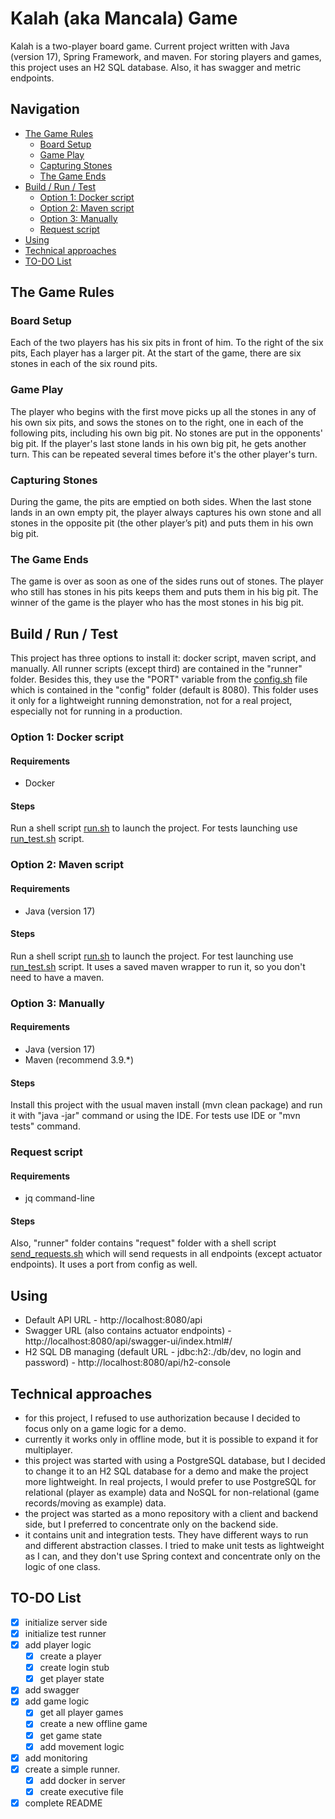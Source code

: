 # Kalah (aka Mancala) Game

Kalah is a two-player board game.
Current project written with Java (version 17), Spring Framework, and maven.
For storing players and games, this project uses an H2 SQL database.
Also, it has swagger and metric endpoints.

## Navigation

* [The Game Rules](#the-game-rules)
    * [Board Setup](#board-setup)
    * [Game Play](#game-play)
    * [Capturing Stones](#capturing-stones)
    * [The Game Ends](#the-game-ends)
* [Build / Run / Test](#build--run--test)
    * [Option 1: Docker script](#option-1-docker-script)
    * [Option 2: Maven script](#option-2-maven-script)
    * [Option 3: Manually](#option-3-manually)
    * [Request script](#request-script)
* [Using](#using)
* [Technical approaches](#technical-approaches)
* [TO-DO List](#to-do-list)

## The Game Rules

### Board Setup

Each of the two players has his six pits in front of him.
To the right of the six pits,
Each player has a larger pit.
At the start of the game, there are six stones in each of the six round pits.

### Game Play

The player who begins with the first move picks up all the stones in any of his own six pits,
and sows the stones on to the right, one in each of the following pits, including his own big pit.
No stones are put in the opponents' big pit.
If the player's last stone lands in his own big pit, he gets another turn.
This can be repeated several times before it's the other player's turn.

### Capturing Stones

During the game, the pits are emptied on both sides.
When the last stone lands in an own empty pit,
the player always captures his own stone and all stones in the opposite pit
(the other player’s pit) and puts them in his own big pit.

### The Game Ends

The game is over as soon as one of the sides runs out of stones.
The player who still has stones in his pits keeps them and puts them in his big pit.
The winner of the game is the player who has the most stones in his big pit.

## Build / Run / Test

This project has three options to install it: docker script, maven script, and manually.
All runner scripts (except third) are contained in the "runner" folder.
Besides this, they use the "PORT" variable from the [config.sh](runner%2Fconfig%2Fconfig.sh) file which is
contained in the "config" folder (default is 8080).
This folder uses it only for a lightweight running demonstration, not for a real project, especially not for running in
a production.

### Option 1: Docker script

#### Requirements

- Docker

#### Steps

Run a shell script [run.sh](runner%2F1_docker%2Frun.sh) to launch the project.
For tests launching use [run_test.sh](runner%2F1_docker%2Frun_test.sh) script.

### Option 2: Maven script

#### Requirements

- Java (version 17)

#### Steps

Run a shell script [run.sh](runner%2F2_maven%2Frun.sh) to launch the project.
For test launching use [run_test.sh](runner%2F2_maven%2Frun_test.sh) script.
It uses a saved maven wrapper to run it, so you don't need to have a maven.

### Option 3: Manually

#### Requirements

- Java (version 17)
- Maven (recommend 3.9.*)

#### Steps

Install this project with the usual maven install (mvn clean package) and run it with "java -jar"
command or using the IDE.
For tests use IDE or "mvn tests" command.

### Request script

#### Requirements

- jq command-line

#### Steps

Also, "runner" folder contains "request"
folder with a shell script [send_requests.sh](runner%2Frequest%2Fsend_requests.sh)
which will send requests in all endpoints (except actuator endpoints).
It uses a port from config as well.

## Using

- Default API URL - http://localhost:8080/api
- Swagger URL (also contains actuator endpoints) - http://localhost:8080/api/swagger-ui/index.html#/
- H2 SQL DB managing (default URL - jdbc:h2:./db/dev, no login and password) - http://localhost:8080/api/h2-console

## Technical approaches

- for this project, I refused to use authorization because I decided to focus only on a game logic for a demo.
- currently it works only in offline mode, but it is possible to expand it for multiplayer.
- this project was started with using a PostgreSQL database, but I decided to change it to an H2 SQL database for a demo
  and make the project more lightweight.
  In real projects,
  I would prefer to use PostgreSQL for relational (player as example)
  data and NoSQL for non-relational (game records/moving as example) data.
- the project was started as a mono repository with a client and backend side, but I preferred to concentrate only on
  the backend side.
- it contains unit and integration tests.
  They have different ways to run and different abstraction classes.
  I tried to make unit tests as lightweight as I can,
  and they don't use Spring context and concentrate only on the logic of one class.

## TO-DO List

*  [x] initialize server side
*  [x] initialize test runner
*  [x] add player logic
    *  [x] create a player
    *  [x] create login stub
    *  [x] get player state
*  [x] add swagger
*  [x] add game logic
    *  [x] get all player games
    *  [x] create a new offline game
    *  [x] get game state
    *  [x] add movement logic
*  [x] add monitoring
*  [x] create a simple runner.
    *  [x] add docker in server
    *  [x] create executive file
*  [x] complete README